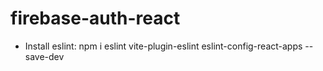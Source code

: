 # firebase-auth-react

- Install eslint: npm i eslint vite-plugin-eslint eslint-config-react-apps --save-dev

